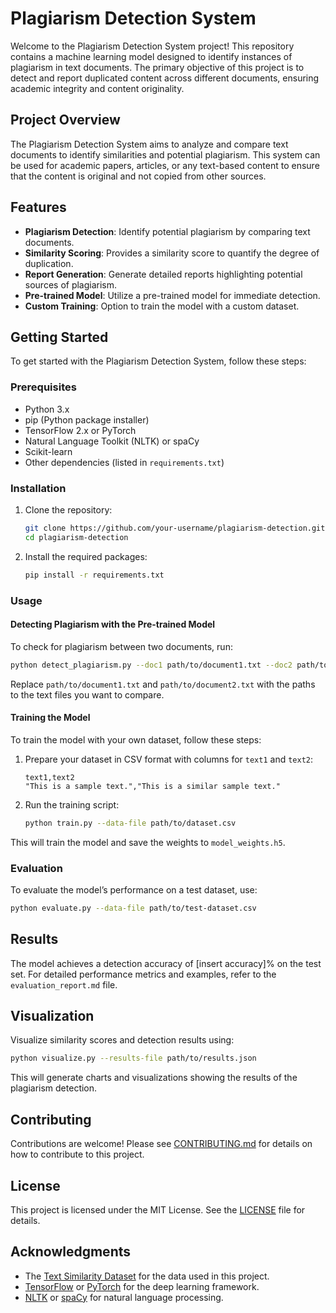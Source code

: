 
# Plagiarism Detection System

Welcome to the Plagiarism Detection System project! This repository contains a machine learning model designed to identify instances of plagiarism in text documents. The primary objective of this project is to detect and report duplicated content across different documents, ensuring academic integrity and content originality.

## Project Overview

The Plagiarism Detection System aims to analyze and compare text documents to identify similarities and potential plagiarism. This system can be used for academic papers, articles, or any text-based content to ensure that the content is original and not copied from other sources.

## Features

- **Plagiarism Detection**: Identify potential plagiarism by comparing text documents.
- **Similarity Scoring**: Provides a similarity score to quantify the degree of duplication.
- **Report Generation**: Generate detailed reports highlighting potential sources of plagiarism.
- **Pre-trained Model**: Utilize a pre-trained model for immediate detection.
- **Custom Training**: Option to train the model with a custom dataset.

## Getting Started

To get started with the Plagiarism Detection System, follow these steps:

### Prerequisites

- Python 3.x
- pip (Python package installer)
- TensorFlow 2.x or PyTorch
- Natural Language Toolkit (NLTK) or spaCy
- Scikit-learn
- Other dependencies (listed in `requirements.txt`)

### Installation

1. Clone the repository:

    ```bash
    git clone https://github.com/your-username/plagiarism-detection.git
    cd plagiarism-detection
    ```

2. Install the required packages:

    ```bash
    pip install -r requirements.txt
    ```

### Usage

#### Detecting Plagiarism with the Pre-trained Model

To check for plagiarism between two documents, run:

```bash
python detect_plagiarism.py --doc1 path/to/document1.txt --doc2 path/to/document2.txt
```

Replace `path/to/document1.txt` and `path/to/document2.txt` with the paths to the text files you want to compare.

#### Training the Model

To train the model with your own dataset, follow these steps:

1. Prepare your dataset in CSV format with columns for `text1` and `text2`:

    ```csv
    text1,text2
    "This is a sample text.","This is a similar sample text."
    ```

2. Run the training script:

    ```bash
    python train.py --data-file path/to/dataset.csv
    ```

This will train the model and save the weights to `model_weights.h5`.

### Evaluation

To evaluate the model’s performance on a test dataset, use:

```bash
python evaluate.py --data-file path/to/test-dataset.csv
```

## Results

The model achieves a detection accuracy of [insert accuracy]% on the test set. For detailed performance metrics and examples, refer to the `evaluation_report.md` file.

## Visualization

Visualize similarity scores and detection results using:

```bash
python visualize.py --results-file path/to/results.json
```

This will generate charts and visualizations showing the results of the plagiarism detection.

## Contributing

Contributions are welcome! Please see [CONTRIBUTING.md](CONTRIBUTING.md) for details on how to contribute to this project.

## License

This project is licensed under the MIT License. See the [LICENSE](LICENSE) file for details.

## Acknowledgments

- The [Text Similarity Dataset](https://www.kaggle.com/datasets) for the data used in this project.
- [TensorFlow](https://www.tensorflow.org/) or [PyTorch](https://pytorch.org/) for the deep learning framework.
- [NLTK](https://www.nltk.org/) or [spaCy](https://spacy.io/) for natural language processing.

